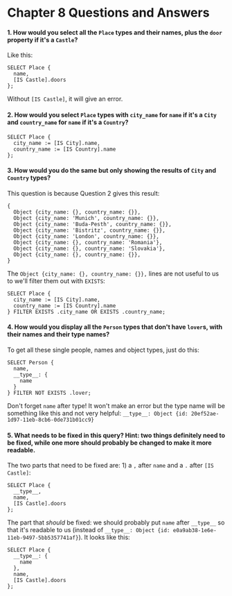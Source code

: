 # Chapter 8 Questions and Answers

#### 1. How would you select all the `Place` types and their names, plus the `door` property if it's a `Castle`?

Like this:

```edgeql
SELECT Place {
  name,
  [IS Castle].doors
};
```

Without `[IS Castle]`, it will give an error.

#### 2. How would you select `Place` types with `city_name` for `name` if it's a `City` and `country_name` for `name` if it's a `Country`?

```edgeql
SELECT Place {
  city_name := [IS City].name,
  country_name := [IS Country].name
};
```

#### 3. How would you do the same but only showing the results of `City` and `Country` types?

This question is because Question 2 gives this result:

```
{
  Object {city_name: {}, country_name: {}},
  Object {city_name: 'Munich', country_name: {}},
  Object {city_name: 'Buda-Pesth', country_name: {}},
  Object {city_name: 'Bistritz', country_name: {}},
  Object {city_name: 'London', country_name: {}},
  Object {city_name: {}, country_name: 'Romania'},
  Object {city_name: {}, country_name: 'Slovakia'},
  Object {city_name: {}, country_name: {}},
}
```

The `Object {city_name: {}, country_name: {}},` lines are not useful to us to we'll filter them out with `EXISTS`:

```edgeql
SELECT Place {
  city_name := [IS City].name,
  country_name := [IS Country].name
} FILTER EXISTS .city_name OR EXISTS .country_name;
```

#### 4. How would you display all the `Person` types that don't have `lover`s, with their names and their type names?

To get all these single people, names and object types, just do this:

```edgeql
SELECT Person {
  name,
  __type__: {
    name
  }
} FILTER NOT EXISTS .lover;
```

Don't forget `name` after type! It won't make an error but the type name will be something like this and not very helpful: `__type__: Object {id: 20ef52ae-1d97-11eb-8cb6-0de731b01cc9}`

#### 5. What needs to be fixed in this query? Hint: two things definitely need to be fixed, while one more should probably be changed to make it more readable.

The two parts that need to be fixed are: 1) a `,` after `name` and a `.` after `[IS Castle]`:

```edgeql
SELECT Place {
  __type__,
  name,
  [IS Castle].doors
};
```

The part that _should_ be fixed: we should probably put `name` after `__type__` so that it's readable to us (instead of `__type__: Object {id: e0a9ab38-1e6e-11eb-9497-5bb5357741af}`). It looks like this:

```edgeql
SELECT Place {
  __type__: {
    name
  },
  name,
  [IS Castle].doors
};
```
